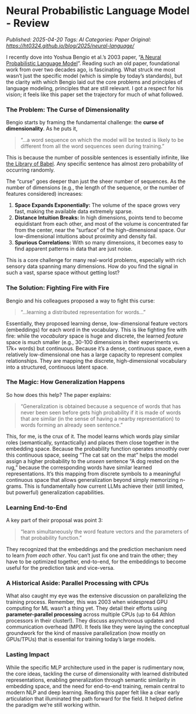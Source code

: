 # Neural Probabilistic Language Model - Review
_Published: 2025-04-20_
_Tags: AI_
_Categories: Paper_
_Original: https://ht0324.github.io/blog/2025/neural-language/_

<p>I recently dove into Yoshua Bengio et al.’s 2003 paper, “<a href="https://www.jmlr.org/papers/volume3/bengio03a/bengio03a.pdf">A Neural Probabilistic Language Model</a>”. Reading such an old paper, foundational work from over two decades ago, is fascinating. What struck me most wasn’t just the specific model (which is simple by today’s standards), but the clarity with which Bengio laid out the core problems and principles of language modeling, principles that are still relevant. I got a respect for his vision; it feels like this paper set the trajectory for much of what followed.</p>

<h3 id="the-problem-the-curse-of-dimensionality">The Problem: The Curse of Dimensionality</h3>

<p>Bengio starts by framing the fundamental challenge: the <strong>curse of dimensionality</strong>. As he puts it,</p>

<blockquote>
  <p>“…a word sequence on which the model will be tested is likely to be different from all the word sequences seen during training.”</p>
</blockquote>

<p>This is because the number of possible sentences is essentially infinite, like <a href="https://medium.com/@FdForThought/a-short-story-in-hell-24b02ff4d812">the Library of Babel</a>. Any specific sentence has almost zero probability of occurring randomly.</p>

<p>The “curse” goes deeper than just the sheer number of sequences. As the number of dimensions (e.g., the length of the sequence, or the number of features considered) increases:</p>

<ol>
  <li><strong>Space Expands Exponentially:</strong> The volume of the space grows very fast, making the available data extremely sparse.</li>
  <li><strong>Distance Intuition Breaks:</strong> In high dimensions, points tend to become equidistant from each other, and most of the volume is concentrated far from the center, near the “surface” of the high-dimensional space. Our low-dimensional intuitions about proximity and density fail.</li>
  <li><strong>Spurious Correlations:</strong> With so many dimensions, it becomes easy to find apparent patterns in data that are just noise.</li>
</ol>

<p>This is a core challenge for many real-world problems, especially with rich sensory data spanning many dimensions. How do you find the signal in such a vast, sparse space without getting lost?</p>

<h3 id="the-solution-fighting-fire-with-fire">The Solution: Fighting Fire with Fire</h3>

<p>Bengio and his colleagues proposed a way to fight this curse:</p>

<blockquote>
  <p>“…learning a distributed representation for words…”</p>
</blockquote>

<p>Essentially, they proposed learning dense, low-dimensional feature vectors (embeddings) for each word in the vocabulary. This is like fighting fire with fire: while the <em>vocabulary</em> space is huge and discrete, the learned <em>feature</em> space is much smaller (e.g., 30-100 dimensions in their experiments vs. 17k+ words) but continuous. Because it’s a dense, continuous space, even a relatively low-dimensional one has a large capacity to represent complex relationships. They are mapping the discrete, high-dimensional vocabulary into a structured, continuous latent space.</p>

<h3 id="the-magic-how-generalization-happens">The Magic: How Generalization Happens</h3>

<p>So how does this help? The paper explains:</p>

<blockquote>
  <p>“Generalization is obtained because a sequence of words that has never been seen before gets high probability if it is made of words that are similar (in the sense of having a nearby representation) to words forming an already seen sentence.”</p>
</blockquote>

<p>This, for me, is the crux of it. The model learns which words play similar roles (semantically, syntactically) and places them close together in the embedding space. Because the probability function operates smoothly over this continuous space, seeing “The cat sat on the mat” helps the model assign a higher probability to the <em>unseen</em> sentence “A dog rested on the rug,” because the corresponding words have similar learned representations. It’s this mapping from discrete symbols to a meaningful continuous space that allows generalization beyond simply memorizing n-grams. This is fundamentally how current LLMs achieve their (still limited, but powerful) generalization capabilities.</p>

<h3 id="learning-end-to-end">Learning End-to-End</h3>

<p>A key part of their proposal was point 3:</p>

<blockquote>
  <p>“learn simultaneously the word feature vectors and the parameters of that probability function.”</p>
</blockquote>

<p>They recognized that the embeddings and the prediction mechanism need to learn <em>from each other</em>. You can’t just fix one and train the other; they have to be optimized together, end-to-end, for the embeddings to become useful for the prediction task and vice-versa.</p>

<h3 id="a-historical-aside-parallel-processing-with-cpus">A Historical Aside: Parallel Processing with CPUs</h3>

<p>What also caught my eye was the extensive discussion on parallelizing the training process. Remember, this was 2003 when widespread GPU computing for ML wasn’t a thing yet. They detail their efforts using <strong>parameter-parallel processing</strong> across multiple CPUs (up to 64 Athlon processors in their cluster!). They discuss asynchronous updates and communication overhead (MPI). It feels like they were laying the conceptual groundwork for the kind of massive parallelization (now mostly on GPUs/TPUs) that is essential for training today’s large models.</p>

<h3 id="lasting-impact">Lasting Impact</h3>

<p>While the specific MLP architecture used in the paper is rudimentary now, the core ideas, tackling the curse of dimensionality with learned distributed representations, enabling generalization through semantic similarity in embedding space, and the need for end-to-end training, remain central to modern NLP and deep learning. Reading this paper felt like a clear early articulation that illuminated the path forward for the field. It helped define the paradigm we’re still working within.</p>
